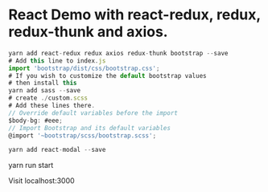 # React Demo with react-redux, redux, redux-thunk and axios.

```js
yarn add react-redux redux axios redux-thunk bootstrap --save
# Add this line to index.js
import 'bootstrap/dist/css/bootstrap.css';
# If you wish to customize the default bootstrap values
# then install this
yarn add sass --save
# create ./custom.scss
# Add these lines there.
// Override default variables before the import
$body-bg: #eee;
// Import Bootstrap and its default variables
@import '~bootstrap/scss/bootstrap.scss';

yarn add react-modal --save

```
yarn run start

Visit localhost:3000
